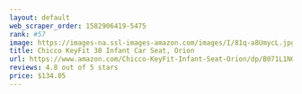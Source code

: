```yaml
---
layout: default 
﻿web_scraper_order: 1582906419-5475
rank: #57
image: https://images-na.ssl-images-amazon.com/images/I/81q-a8UmycL.jpg
title: Chicco KeyFit 30 Infant Car Seat, Orion
url: https://www.amazon.com/Chicco-KeyFit-Infant-Seat-Orion/dp/B071L1NG6N/ref=zg_mw_baby-products_57?_encoding=UTF8&psc=1&refRID=DDWM5Y6YAF3RS98T1NAA
reviews: 4.8 out of 5 stars
price: $134.05 
---
```

